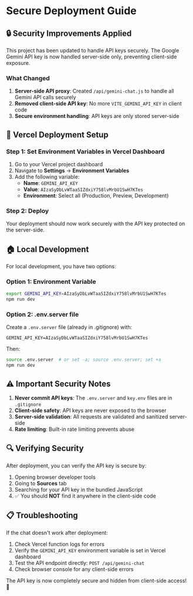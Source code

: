 # Secure Deployment Guide

## 🔒 Security Improvements Applied

This project has been updated to handle API keys securely. The Google Gemini API key is now handled server-side only, preventing client-side exposure.

### What Changed

1. **Server-side API proxy**: Created `/api/gemini-chat.js` to handle all Gemini API calls securely
2. **Removed client-side API key**: No more `VITE_GEMINI_API_KEY` in client code
3. **Secure environment handling**: API keys are only stored server-side

## 🚀 Vercel Deployment Setup

### Step 1: Set Environment Variables in Vercel Dashboard

1. Go to your Vercel project dashboard
2. Navigate to **Settings** → **Environment Variables**
3. Add the following variable:
   - **Name**: `GEMINI_API_KEY`
   - **Value**: `AIzaSyDbLvWTaaSIZdxiY758lvMrbU1SwH7KTes`
   - **Environment**: Select all (Production, Preview, Development)

### Step 2: Deploy

Your deployment should now work securely with the API key protected on the server-side.

## 🏠 Local Development

For local development, you have two options:

### Option 1: Environment Variable
```bash
export GEMINI_API_KEY=AIzaSyDbLvWTaaSIZdxiY758lvMrbU1SwH7KTes
npm run dev
```

### Option 2: .env.server file
Create a `.env.server` file (already in .gitignore) with:
```
GEMINI_API_KEY=AIzaSyDbLvWTaaSIZdxiY758lvMrbU1SwH7KTes
```
Then:
```bash
source .env.server  # or set -a; source .env.server; set +a
npm run dev
```

## ⚠️ Important Security Notes

1. **Never commit API keys**: The `.env.server` and `key.env` files are in `.gitignore`
2. **Client-side safety**: API keys are never exposed to the browser
3. **Server-side validation**: All requests are validated and sanitized server-side
4. **Rate limiting**: Built-in rate limiting prevents abuse

## 🔍 Verifying Security

After deployment, you can verify the API key is secure by:

1. Opening browser developer tools
2. Going to **Sources** tab
3. Searching for your API key in the bundled JavaScript
4. ✅ You should **NOT** find it anywhere in the client-side code

## 📋 Troubleshooting

If the chat doesn't work after deployment:

1. Check Vercel function logs for errors
2. Verify the `GEMINI_API_KEY` environment variable is set in Vercel dashboard
3. Test the API endpoint directly: `POST /api/gemini-chat`
4. Check browser console for any client-side errors

The API key is now completely secure and hidden from client-side access! 🎉